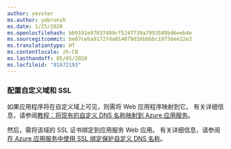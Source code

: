 ```yaml
---
author: yevster
ms.author: yebronsh
ms.date: 1/25/2020
ms.openlocfilehash: bb9191e97037409cf5247739a7993589b46eeb4e
ms.sourcegitcommit: be67ceba91727da014879d16bbbbc19756ee22e2
ms.translationtype: HT
ms.contentlocale: zh-CN
ms.lasthandoff: 05/05/2020
ms.locfileid: "81672193"
---
```

### <a name="configure-custom-domain-and-ssl"></a>配置自定义域和 SSL

如果应用程序将在自定义域上可见，则需将 Web 应用程序映射到它。 有关详细信息，请参阅[教程：将现有的自定义 DNS 名称映射到 Azure 应用服务](/azure/app-service/app-service-web-tutorial-custom-domain)。

然后，需将该域的 SSL 证书绑定到应用服务 Web 应用。 有关详细信息，请参阅[在 Azure 应用服务中使用 SSL 绑定保护自定义 DNS 名称](/azure/app-service/app-service-web-tutorial-custom-ssl)。
